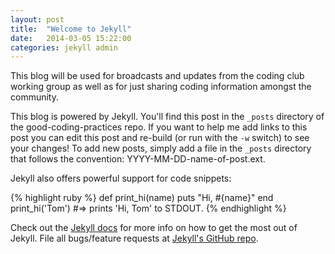 ```yaml
---
layout: post
title:  "Welcome to Jekyll"
date:   2014-03-05 15:22:00
categories: jekyll admin
---
```


This blog will be used for broadcasts and updates from the coding club working group as well as for just sharing coding information amongst the community.

This blog is powered by Jekyll. You'll find this post in the `_posts` directory of the good-coding-practices repo. If you want to help me add links to this post you can edit this post and re-build (or run with the `-w` switch) to see your changes!
To add new posts, simply add a file in the `_posts` directory that follows the convention: YYYY-MM-DD-name-of-post.ext.

Jekyll also offers powerful support for code snippets:

{% highlight ruby %}
def print_hi(name)
  puts "Hi, #{name}"
end
print_hi('Tom')
#=> prints 'Hi, Tom' to STDOUT.
{% endhighlight %}

Check out the [Jekyll docs][jekyll] for more info on how to get the most out of Jekyll. File all bugs/feature requests at [Jekyll's GitHub repo][jekyll-gh].

[jekyll-gh]: https://github.com/mojombo/jekyll
[jekyll]:    http://jekyllrb.com
